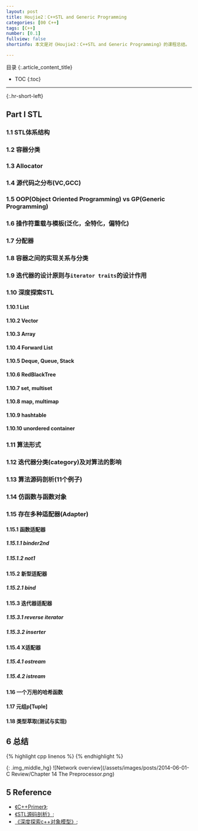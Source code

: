 ```yaml
---
layout: post
title: Houjie2：C++STL and Generic Programming
categories: [00 C++]
tags: [C++]
number: [0.1]
fullview: false
shortinfo: 本文是对《Houjie2：C++STL and Generic Programming》的课程总结。

---
```

目录
{:.article_content_title}


* TOC
{:toc}

---
{:.hr-short-left}

## Part I STL ##

### 1.1 STL体系结构

### 1.2 容器分类

### 1.3 Allocator

### 1.4 源代码之分布(VC,GCC)

### 1.5 OOP(Object Oriented Programming) vs GP(Generic Programming)

### 1.6 操作符重载与模板(泛化，全特化，偏特化)

### 1.7 分配器

### 1.8 容器之间的实现关系与分类

### 1.9 迭代器的设计原则与`iterator traits`的设计作用

### 1.10 深度探索STL

#### 1.10.1 List

#### 1.10.2 Vector

#### 1.10.3 Array

#### 1.10.4 Forward List

#### 1.10.5 Deque, Queue, Stack

#### 1.10.6 RedBlackTree

#### 1.10.7 set, multiset

#### 1.10.8 map, multimap

#### 1.10.9 hashtable

#### 1.10.10 unordered container

### 1.11 算法形式

### 1.12 迭代器分类(category)及对算法的影响

### 1.13 算法源码剖析(11个例子)

### 1.14 仿函数与函数对象

### 1.15 存在多种适配器(Adapter)

#### 1.15.1 函数适配器

##### 1.15.1.1 binder2nd

##### 1.15.1.2 not1

#### 1.15.2 新型适配器

##### 1.15.2.1 bind

#### 1.15.3 迭代器适配器

##### 1.15.3.1 reverse iterator

##### 1.15.3.2 inserter

#### 1.15.4 X适配器

##### 1.15.4.1 ostream

##### 1.15.4.2 istream

#### 1.16 一个万用的哈希函数

#### 1.17 元组p[Tuple]

#### 1.18 类型萃取(测试与实现)


## 6 总结 ##

{% highlight cpp linenos %}
{% endhighlight %}

{: .img_middle_hg}
![Network overview](/assets/images/posts/2014-06-01-C Review/Chapter 14 The Preprocessor.png)


## 5 Reference ##

- [《C++Primer》](https://book.douban.com/subject/24089577/);
- [《STL源码剖析》](https://book.douban.com/subject/1110934/);
- [《深度探索c++对象模型》](https://book.douban.com/subject/10427315/);



